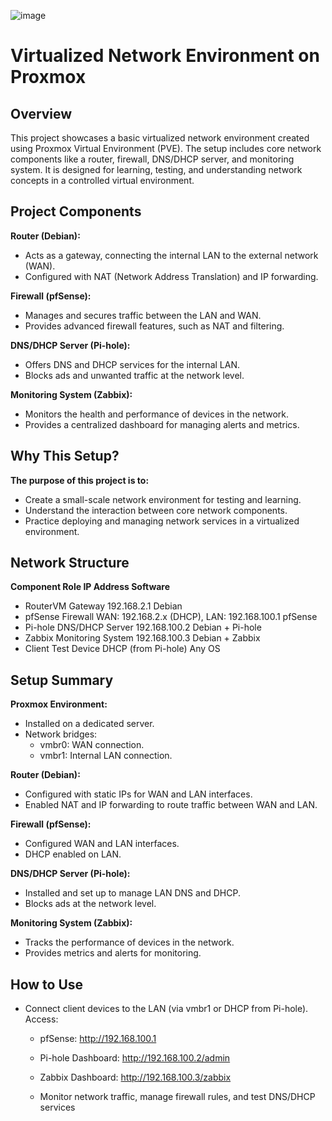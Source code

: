 ![image](https://github.com/user-attachments/assets/c2849eeb-bc5b-4bf8-ac3a-e177cdc22a58)

# Virtualized Network Environment on Proxmox

## Overview
This project showcases a basic virtualized network environment created using Proxmox Virtual Environment (PVE). The setup includes core network components like a router, firewall, DNS/DHCP server, and monitoring system. It is designed for learning, testing, and understanding network concepts in a controlled virtual environment.


## Project Components

**Router (Debian):**

  - Acts as a gateway, connecting the internal LAN to the external network (WAN).
  - Configured with NAT (Network Address Translation) and IP forwarding.

**Firewall (pfSense):**

  - Manages and secures traffic between the LAN and WAN.
  - Provides advanced firewall features, such as NAT and filtering.

**DNS/DHCP Server (Pi-hole):**

  - Offers DNS and DHCP services for the internal LAN.
  - Blocks ads and unwanted traffic at the network level.

**Monitoring System (Zabbix):**

  - Monitors the health and performance of devices in the network.
  - Provides a centralized dashboard for managing alerts and metrics.

## Why This Setup?

**The purpose of this project is to:**

  - Create a small-scale network environment for testing and learning.
  - Understand the interaction between core network components.
  - Practice deploying and managing network services in a virtualized environment.

## Network Structure

**Component	Role	IP Address	Software**

- RouterVM	Gateway	192.168.2.1	Debian
- pfSense	Firewall	WAN: 192.168.2.x (DHCP), LAN: 192.168.100.1	pfSense
- Pi-hole	DNS/DHCP Server	192.168.100.2	Debian + Pi-hole
- Zabbix	Monitoring System	192.168.100.3	Debian + Zabbix
- Client	Test Device	DHCP (from Pi-hole)	Any OS

## Setup Summary

  **Proxmox Environment:**
  
  - Installed on a dedicated server.
  - Network bridges:
    - vmbr0: WAN connection.
    - vmbr1: Internal LAN connection.

   **Router (Debian):**
   - Configured with static IPs for WAN and LAN interfaces.
   - Enabled NAT and IP forwarding to route traffic between WAN and LAN.

   **Firewall (pfSense):**
   - Configured WAN and LAN interfaces.
   - DHCP enabled on LAN.

   **DNS/DHCP Server (Pi-hole):**
   - Installed and set up to manage LAN DNS and DHCP.
   - Blocks ads at the network level.

   **Monitoring System (Zabbix):**
   - Tracks the performance of devices in the network.
   - Provides metrics and alerts for monitoring.

## How to Use

   - Connect client devices to the LAN (via vmbr1 or DHCP from Pi-hole).
    Access:
        - pfSense: http://192.168.100.1
        - Pi-hole Dashboard: http://192.168.100.2/admin
        - Zabbix Dashboard: http://192.168.100.3/zabbix

     - Monitor network traffic, manage firewall rules, and test DNS/DHCP services
    

